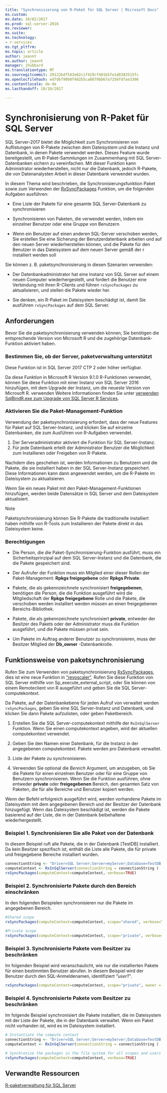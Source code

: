 ```yaml
---
title: "Synchronisierung von R-Paket für SQL Server | Microsoft Docs"
ms.custom: 
ms.date: 10/02/2017
ms.prod: sql-server-2016
ms.reviewer: 
ms.suite: 
ms.technology:
- r-services
ms.tgt_pltfrm: 
ms.topic: article
author: jeannt
ms.author: jeannt
manager: jhubbard
ms.translationtype: MT
ms.sourcegitcommit: 29122bdf543e82c1f429cf401b5fe1d8383515fc
ms.openlocfilehash: ed7dbf99b0f492b5ca8879bb67a7256fdfae3306
ms.contentlocale: de-de
ms.lasthandoff: 10/10/2017

---
```


# <a name="r-package-synchronization-for-sql-server"></a>Synchronisierung von R-Paket für SQL Server

SQL Server-2017 bietet die Möglichkeit zum Synchronisieren von Auflistungen von R-Pakete zwischen dem Dateisystem und die Instanz und Datenbank, in denen Pakete verwendet werden.
Dieses Feature wurde bereitgestellt, um R-Paket-Sammlungen im Zusammenhang mit SQL Server-Datenbanken sichern zu vereinfachen. Mit dieser Funktion kann Administrator wiederherstellen, nicht nur die Datenbank, jedoch R-Pakete, die von Datenanalysten Arbeit in dieser Datenbank verwendet wurden.

In diesem Thema wird beschrieben, die Synchronisierungsfunktion Paket sowie zum Verwenden der [RxSyncPackages](https://docs.microsoft.com/r-server/r-reference/revoscaler/rxsyncpackages) Funktion, um die folgenden Aufgaben ausführen:

+ Eine Liste der Pakete für eine gesamte SQL Server-Datenbank zu synchronisieren

+ Synchronisieren von Paketen, die verwendet werden, indem ein einzelner Benutzer oder eine Gruppe von Benutzern

+ Wenn ein Benutzer auf einen anderen SQL-Server verschoben werden, Sie erstellen Sie eine Sicherung der Benutzerdatenbank arbeiten und auf den neuen Server wiederherstellen können, und die Pakete für den Benutzer in das Dateisystem auf dem neuen Server gemäß der r installiert werden soll

Sie können z. B. paketsynchronisierung in diesen Szenarien verwenden:

+ Der Datenbankadministrator hat eine Instanz von SQL Server auf einem neuen Computer wiederhergestellt, und fordert die Benutzer eine Verbindung mit ihren R-Clients und führen `rxSyncPackages` zu aktualisieren, und stellen die Pakete wieder her.

+ Sie denken, ein R-Paket im Dateisystem beschädigt ist, damit Sie ausführen `rxSyncPackages` auf dem SQL Server.

## <a name="requirements"></a>Anforderungen

Bevor Sie die paketsynchronisierung verwenden können, Sie benötigen die entsprechende Version von Microsoft R und die zugehörige Datenbank-Funktion aktiviert haben.

### <a name="determine-whether-your-server-supports-package-management"></a>Bestimmen Sie, ob der Server, paketverwaltung unterstützt

Diese Funktion ist in SQL Server 2017 CTP 2 oder höher verfügbar.

Da diese Funktion in Microsoft R Version 9.1.0 R-Funktionen verwendet, können Sie diese Funktion mit einer Instanz von SQL Server 2016 hinzufügen, mit dem Upgrade der Instanz, um die neueste Version von Microsoft R. verwenden Weitere Informationen finden Sie unter [verwenden SqlBindR.exe zum Upgrade von SQL Server R Services](use-sqlbindr-exe-to-upgrade-an-instance-of-sql-server.md).

### <a name="enable-the-package-management-feature"></a>Aktivieren Sie die Paket-Management-Funktion

Verwendung der paketsynchronisierung erfordert, dass der neue Features für Paket auf SQL Server-Instanz, und klicken Sie auf einzelne Datenbanken, die zum Ausführen von R-Aufgaben verwendet.

1. Der Serveradministrator aktiviert die Funktion für SQL Server-Instanz.
2. Für jede Datenbank erteilt der Administrator Benutzer die Möglichkeit zum Installieren oder Freigeben von R-Pakete.

Nachdem dies geschehen ist, werden Informationen zu Benutzern und die Pakete, die sie installiert haben in der SQL Server-Instanz gespeichert. Diese Informationen kann dann angewendet werden, um die R-Pakete im Dateisystem zu aktualisieren.

Wenn Sie ein neues Paket mit den Paket-Management-Funktionen hinzufügen, werden beide Datensätze in SQL Server und dem Dateisystem aktualisiert.

> [!NOTE]
> Paketsynchronisierung können Sie R-Pakete die traditionelle installiert haben mithilfe von R-Tools zum Installieren der Pakete direkt in das Dateisystem keine.
### <a name="permissions"></a>Berechtigungen

+ Die Person, die die Paket-Synchronisierung-Funktion ausführt, muss ein Sicherheitsprinzipal auf dem SQL Server-Instanz und die Datenbank, die die Pakete gespeichert sind.

+ Der Aufrufer der Funktion muss ein Mitglied einer dieser Rollen der Paket-Management: **Rpkgs freigegebene** oder **Rpkgs Private**.

+ Pakete, die als gekennzeichnete synchronisiert **freigegebenen**, benötigen die Person, die die Funktion ausgeführt wird die Mitgliedschaft der **Rpkgs freigegebene** Rolle und die Pakete, die verschoben werden installiert werden müssen an einen freigegebenen Bereichs-Bibliothek.

+ Pakete, die als gekennzeichnete synchronisiert **private**, entweder der Besitzer des Pakets oder der Administrator muss die Funktion ausgeführt, und die Pakete müssen privat sein.

+ Um Pakete im Auftrag anderer Benutzer zu synchronisieren, muss der Besitzer Mitglied der **Db_owner** -Datenbankrolle.

## <a name="how-package-synchronization-works"></a>Funktionsweise von paketsynchronisierung

Rufen Sie zum Verwenden von paketsynchronisierung [RxSyncPackages](https://docs.microsoft.com/r-server/r-reference/revoscaler/rxsyncpackages), dies ist eine neue Funktion in ["revoscaler"](https://docs.microsoft.com/r-server/r-reference/revoscaler/revoscaler). Rufen Sie diese Funktion von SQL Server mithilfe von Sp_execute_external_script, oder Sie können von einem Remoteclient von R ausgeführt und geben Sie die SQL Server-computekontext. 

Da Pakete, auf der Datenbankebene für jeden Aufruf von verwaltet werden `rxSyncPackages`, geben Sie eine SQL Server-Instanz und Datenbank, und klicken Sie dann Pakete aufzulisten, oder geben Paketbereich.

1. Erstellen Sie die SQL Server-computekontext mithilfe der `RxInSqlServer` Funktion. Wenn Sie einen computekontext angeben, wird der aktuellen computekontext verwendet.

2. Geben Sie den Namen einer Datenbank, für die Instanz in der angegebenen computekontext. Pakete werden pro Datenbank verwaltet.

3. Liste der Pakete zu synchronisieren.

4.  Verwenden Sie optional die *Bereich* Argument, um anzugeben, ob Sie die Pakete für einen einzelnen Benutzer oder für eine Gruppe von Benutzern synchronisieren. Wenn Sie die Funktion ausführen, ohne entweder **private** oder **freigegebenen** Bereich, den gesamten Satz von Paketen, die für alle Bereiche und Benutzer kopiert werden.

Wenn der Befehl erfolgreich ausgeführt wird, werden vorhandene Pakete im Dateisystem mit dem angegebenen Bereich und der Besitzer der Datenbank hinzugefügt. Wenn das Dateisystem beschädigt ist, werden die Pakete basierend auf der Liste, die in der Datenbank beibehaltene wiederhergestellt.

### <a name="example-1-synchronize-all-package-by-database"></a>Beispiel 1. Synchronisieren Sie alle Paket von der Datenbank

In diesem Beispiel ruft alle Pakete, die in der Datenbank [TestDB] installiert. Da kein Besitzer spezifisch ist, enthält die Liste alle Pakete, die für private und freigegebene Bereiche installiert wurden.

```R
connectionString <- "Driver=SQL Server;Server=myServer;Database=TestDB;Trusted_Connection=True;"
computeContext <- RxInSqlServer(connectionString = connectionString )
rxSyncPackages(computeContext=computeContext, verbose=TRUE)
```

### <a name="example-2-restrict-synchronized-packages-by-scope"></a>Beispiel 2. Synchronisierte Pakete durch den Bereich einschränken

In den folgenden Beispielen synchronisieren nur die Pakete im angegebenen Bereich.

```R
#Shared scope
rxSyncPackages(computeContext=computeContext, scope="shared", verbose=TRUE)

#Private scope
rxSyncPackages(computeContext=computeContext, scope="private", verbose=TRUE)
```

### <a name="example-3-restrict-synchronized-packages-by-owner"></a>Beispiel 3. Synchronisierte Pakete vom Besitzer zu beschränken

Im folgenden Beispiel wird veranschaulicht, wie nur die installierten Pakete für einen bestimmten Benutzer abrufen. In diesem Beispiel wird der Benutzer durch den SQL-Anmeldenamen, identifiziert *"user1"*.

```R
rxSyncPackages(computeContext=computeContext, scope="private", owner = "user1", verbose=TRUE))
```

### <a name="example-4-restrict-synchronized-packages-by-owner"></a>Beispiel 4. Synchronisierte Pakete vom Besitzer zu beschränken

Im folgende Beispiel synchronisiert die Pakete installiert, die im Dateisystem mit der Liste der Pakete, die in der Datenbank verwaltet. Wenn ein Paket nicht vorhanden ist, wird es im Dateisystem installiert.

```R
# Instantiate the compute context
connectionString <- "Driver=SQL Server;Server=myServer;Database=TestDB;Trusted_Connection=True;"
computeContext <- RxInSqlServer(connectionString = connectionString )

# Synchronize the packages in the file system for all scopes and users
rxSyncPackages(computeContext=computeContext, verbose=TRUE)
```

## <a name="related-resources"></a>Verwandte Ressourcen

[R-paketverwaltung für SQL Server](r-package-management-for-sql-server-r-services.md)


